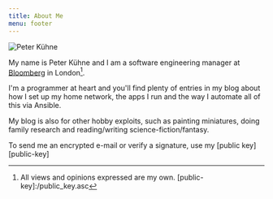 ```yaml
---
title: About Me
menu: footer
---
```


![Peter Kühne](/peter_kühne_thumbnail.jpg)

My name is Peter Kühne and I am a software engineering manager at [Bloomberg][bloomberg-careers] in London[^1].

I'm a programmer at heart and you'll find plenty of entries in my blog about how I set up my home network, the apps I run and the way I automate all of this via Ansible.

My blog is also for other hobby exploits, such as painting miniatures, doing family research and reading/writing science-fiction/fantasy.

To send me an encrypted e-mail or verify a signature, use my [public key][public-key]

[bloomberg-careers]: https://www.bloomberg.com/careers
[^1]: All views and opinions expressed are my own.
[public-key]:/public_key.asc

